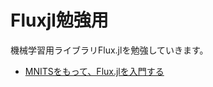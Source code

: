 # Fluxjl勉強用
機械学習用ライブラリFlux.jlを勉強していきます。

- [MNITSをもって、Flux.jlを入門する](https://tsumakoto.github.io/study_fluxjl/begginer/)
